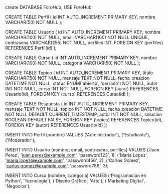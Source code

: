 create DATABASE ForoHub;
USE ForoHub;

CREATE TABLE Perfil (
    id INT AUTO_INCREMENT PRIMARY KEY,
    nombre VARCHAR(50) NOT NULL
);

CREATE TABLE Usuario (
    id INT AUTO_INCREMENT PRIMARY KEY,
    nombre VARCHAR(100) NOT NULL,
    email VARCHAR(100) NOT NULL UNIQUE,
    contrasena VARCHAR(255) NOT NULL,
    perfiles INT,
    FOREIGN KEY (perfiles) REFERENCES Perfil(id)
);

CREATE TABLE Curso (
    id INT AUTO_INCREMENT PRIMARY KEY,
    nombre VARCHAR(100) NOT NULL,
    categoria VARCHAR(50) NOT NULL
);

CREATE TABLE Topico (
    id INT AUTO_INCREMENT PRIMARY KEY,
    titulo VARCHAR(150) NOT NULL,
    mensaje TEXT NOT NULL,
    fecha_creacion DATETIME NOT NULL,
    status ENUM('abierto', 'cerrado') NOT NULL,
    autor INT NOT NULL,
    curso INT NOT NULL,
    FOREIGN KEY (autor) REFERENCES Usuario(id),
    FOREIGN KEY (curso) REFERENCES Curso(id)
);


CREATE TABLE Respuesta (
    id INT AUTO_INCREMENT PRIMARY KEY,
    mensaje TEXT NOT NULL,
    topico INT NOT NULL,
    fecha_creacion DATETIME NOT NULL DEFAULT CURRENT_TIMESTAMP,
    autor INT NOT NULL,
    solucion BOOLEAN DEFAULT FALSE,
    FOREIGN KEY (topico) REFERENCES Topico(id),
    FOREIGN KEY (autor) REFERENCES Usuario(id)
);


INSERT INTO Perfil (nombre) VALUES
('Administrador'),
('Estudiante'),
('Moderador');

INSERT INTO Usuario (nombre, email, contrasena, perfiles) VALUES
('Juan Perez', 'juan.perez@example.com', 'password123', 1),
('Maria Lopez', 'maria.lopez@example.com', 'password456', 2),
('Carlos Gomez', 'carlos.gomez@example.com', 'password789', 3);

INSERT INTO Curso (nombre, categoria) VALUES
('Programación en Python', 'Tecnología'),
('Diseño Gráfico', 'Arte'),
('Marketing Digital', 'Negocios');
